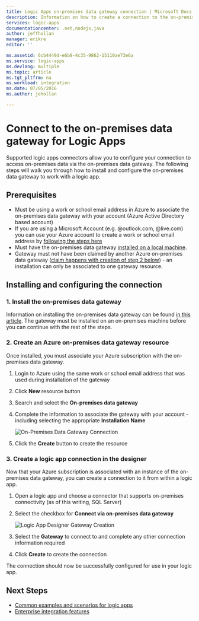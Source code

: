 ```yaml
---
title: Logic Apps on-premises data gateway connection | Microsoft Docs
description: Information on how to create a connection to the on-premises data gateway from a logic app.
services: logic-apps
documentationcenter: .net,nodejs,java
author: jeffhollan
manager: erikre
editor: ''

ms.assetid: 6cb4449d-e6b8-4c35-9862-15110ae73e6a
ms.service: logic-apps
ms.devlang: multiple
ms.topic: article
ms.tgt_pltfrm: na
ms.workload: integration
ms.date: 07/05/2016
ms.author: jehollan

---
```

# Connect to the on-premises data gateway for Logic Apps
Supported logic apps connectors allow you to configure your connection to access on-premises data via the on-premises data gateway.  The following steps will walk you through how to install and configure the on-premises data gateway to work with a logic app.

## Prerequisites
  * Must be using a work or school email address in Azure to associate the on-premises data gateway with your account (Azure Active Directory based account)
  * If you are using a Microsoft Account (e.g. @outlook.com, @live.com) you can use your Azure account to create a work or school email address by [following the steps here](../virtual-machines/virtual-machines-windows-create-aad-work-id.md#locate-your-default-directory-in-the-azure-classic-portal) 
  * Must have the on-premises data gateway [installed on a local machine](app-service-logic-gateway-install.md).
  * Gateway must not have been claimed by another Azure on-premises data gateway ([claim happens with creation of step 2 below](#2-create-an-azure-on-premises-data-gateway-resource)) - an installation can only be associated to one gateway resource.

## Installing and configuring the connection
### 1. Install the on-premises data gateway
Information on installing the on-premises data gateway can be found [in this article](app-service-logic-gateway-install.md).  The gateway must be installed on an on-premises machine before you can continue with the rest of the steps.

### 2. Create an Azure on-premises data gateway resource
Once installed, you must associate your Azure subscription with the on-premises data gateway.

1. Login to Azure using the same work or school email address that was used during installation of the gateway
2. Click **New** resource button
3. Search and select the **On-premises data gateway**
4. Complete the information to associate the gateway with your account - including selecting the appropriate **Installation Name**
   
    ![On-Premises Data Gateway Connection][1]
5. Click the **Create** button to create the resource

### 3. Create a logic app connection in the designer
Now that your Azure subscription is associated with an instance of the on-premises data gateway, you can create a connection to it from within a logic app.

1. Open a logic app and choose a connector that supports on-premises connectivity (as of this writing, SQL Server)
2. Select the checkbox for **Connect via on-premises data gateway**
   
    ![Logic App Designer Gateway Creation][2]
3. Select the **Gateway** to connect to and complete any other connection information required
4. Click **Create** to create the connection

The connection should now be successfully configured for use in your logic app.  

## Next Steps
* [Common examples and scenarios for logic apps](app-service-logic-examples-and-scenarios.md)
* [Enterprise integration features](app-service-logic-enterprise-integration-overview.md)

<!-- Image references -->
[1]: ./media/app-service-logic-gateway-connection/createblade.PNG
[2]: ./media/app-service-logic-gateway-connection/blankconnection.PNG
[3]: ./media/app-service-logic-gateway-connection/checkbox.PNG
